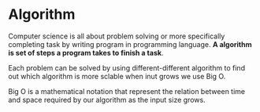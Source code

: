 # Algorithm

Computer science is all about problem solving or more specifically completing task by writing program in programming language. **A algorithm is set of steps a program takes to finish a task**.

Each problem can be solved by using different-different algorithm to find out which algorithm is more sclable when inut grows we use Big O.

Big O is a mathematical notation that represent the relation between time and space required by our algorithm as the input size grows.
